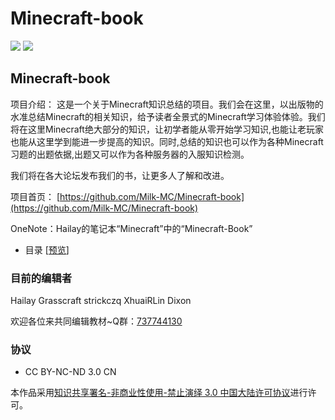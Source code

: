 # Minecraft-book

![](https://img.shields.io/badge/ver-0.0.0-brightgreen.svg) ![](https://img.shields.io/badge/license-CC_BY_NC_ND_3.0_CN-000000.svg)

## Minecraft-book

项目介绍： 这是一个关于Minecraft知识总结的项目。我们会在这里，以出版物的水准总结Minecraft的相关知识，给予读者全景式的Minecraft学习体验体验。我们将在这里Minecraft绝大部分的知识，让初学者能从零开始学习知识,也能让老玩家也能从这里学到能进一步提高的知识。同时,总结的知识也可以作为各种Minecraft习题的出题依据,出题又可以作为各种服务器的入服知识检测。

我们将在各大论坛发布我们的书，让更多人了解和改进。

项目首页： [https://github.com/Milk-MC/Minecraft-book](https://github.com/Milk-MC/Minecraft-book)

OneNote：Hailay的笔记本“Minecraft”中的“Minecraft-Book”

* 目录 \[[预览](https://github.com/Milk-MC/Minecraft-book/blob/master/目录.md)\]

### 目前的编辑者

Hailay Grasscraft strickczq XhuaiRLin Dixon

欢迎各位来共同编辑教材~Q群：[737744130](http://shang.qq.com/wpa/qunwpa?idkey=d36adb27045affe1e7a68bda61f72f46ab8dff6ee6bd5906b61659dc8ab95df9)

### 协议

* CC BY-NC-ND 3.0 CN

  
本作品采用[知识共享署名-非商业性使用-禁止演绎 3.0 中国大陆许可协议](http://creativecommons.org/licenses/by-nc-nd/3.0/cn/)进行许可。

